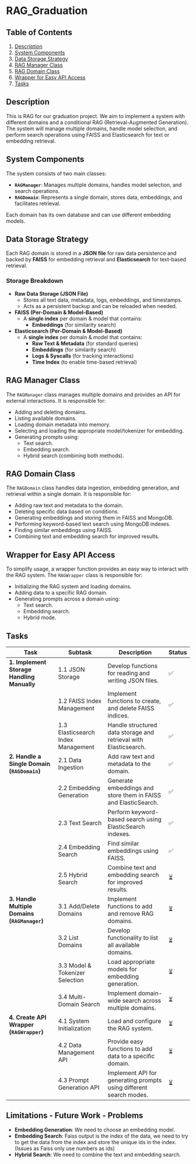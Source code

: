 # RAG_Graduation

## Table of Contents
1. [Description](#description)
2. [System Components](#system-components)
3. [Data Storage Strategy](#data-storage-strategy)
4. [RAG Manager Class](#rag-manager-class)
5. [RAG Domain Class](#rag-domain-class)
6. [Wrapper for Easy API Access](#wrapper-for-easy-api-access)
7. [Tasks](#tasks)
## Description
This is RAG for our graduation project. We aim to implement a system with different domains and a conditional RAG (Retrieval-Augmented Generation). The system will manage multiple domains, handle model selection, and perform search operations using FAISS and Elasticsearch for text or embedding retrieval.

## System Components
The system consists of two main classes:
- **`RAGManager`**: Manages multiple domains, handles model selection, and search operations.
- **`RAGDomain`**: Represents a single domain, stores data, embeddings, and facilitates retrieval.

Each domain has its own database and can use different embedding models.

## Data Storage Strategy
Each RAG domain is stored in a **JSON file** for raw data persistence and backed by **FAISS** for embedding retrieval and **Elasticsearch** for text-based retrieval.

### Storage Breakdown
- **Raw Data Storage (JSON File)**
    - Stores all text data, metadata, logs, embeddings, and timestamps.
    - Acts as a persistent backup and can be reloaded when needed.
- **FAISS (Per-Domain & Model-Based)**
    - A **single index** per domain & model that contains:
        - **Embeddings** (for similarity search)
- **Elasticsearch (Per-Domain & Model-Based)**
    - A **single index** per domain & model that contains:
        - **Raw Text & Metadata** (for standard queries)
        - **Embeddings** (for similarity search)
        - **Logs & Syscalls** (for tracking interactions)
        - **Time Index** (to enable time-based retrieval)

## RAG Manager Class
The `RAGManager` class manages multiple domains and provides an API for external interactions. It is responsible for:

- Adding and deleting domains.
- Listing available domains.
- Loading domain metadata into memory.
- Selecting and loading the appropriate model/tokenizer for embedding.
- Generating prompts using:
  - Text search.
  - Embedding search.
  - Hybrid search (combining both methods).


## RAG Domain Class
The `RAGDomain` class handles data ingestion, embedding generation, and retrieval within a single domain. It is responsible for:

- Adding raw text and metadata to the domain.
- Deleting specific data based on conditions.
- Generating embeddings and storing them in FAISS and MongoDB.
- Performing keyword-based text search using MongoDB indexes.
- Finding similar embeddings using FAISS.
- Combining text and embedding search for improved results.

## Wrapper for Easy API Access
To simplify usage, a wrapper function provides an easy way to interact with the RAG system. The `RAGWrapper` class is responsible for:

- Initializing the RAG system and loading domains.
- Adding data to a specific RAG domain.
- Generating prompts across a domain using:
  - Text search.
  - Embedding search.
  - Hybrid mode.

## Tasks

| Task | Subtask | Description | Status |
|------|---------|------------|--------|
| **1. Implement Storage Handling Manually** | 1.1 JSON Storage | Develop functions for reading and writing JSON files. | ✅ |
|  | 1.2 FAISS Index Management | Implement functions to create, and delete FAISS indices. | ✅ |
|  | 1.3 Elasticsearch Index Management | Handle structured data storage and retrieval with Elasticsearch. | ✅ |
| **2. Handle a Single Domain (`RAGDomain`)** | 2.1 Data Ingestion | Add raw text and metadata to the domain. | ✅ |
|  | 2.2 Embedding Generation | Generate embeddings and store them in FAISS and ElasticSearch. |✅ |
|  | 2.3 Text Search | Perform keyword-based search using ElasticSearch indexes. | ✅ |
|  | 2.4 Embedding Search | Find similar embeddings using FAISS. |✅ |
|  | 2.5 Hybrid Search | Combine text and embedding search for improved results. | ⏳ |
| **3. Handle Multiple Domains (`RAGManager`)** | 3.1 Add/Delete Domains | Implement functions to add and remove RAG domains. | ⏳ |
|  | 3.2 List Domains | Develop functionality to list all available domains. | ⏳ |
|  | 3.3 Model & Tokenizer Selection | Load appropriate models for embedding generation. | ⏳ |
|  | 3.4 Multi-Domain Search | Implement domain-wide search across multiple domains. | ⏳ |
| **4. Create API Wrapper (`RAGWrapper`)** | 4.1 System Initialization | Load and configure the RAG system. | ⏳ |
|  | 4.2 Data Management API | Provide easy functions to add data to a specific domain. | ⏳ |
|  | 4.3 Prompt Generation API | Implement API for generating prompts using different search modes. | ⏳ |

## Limitations - Future Work - Problems
- **Embedding Generation**: We need to choose an embedding model.
- **Embedding Search**:  Faiss output is the index of the data, we need to try to get the data from the index and store the unique ids in the index. (Issues as Faiss only use numbers as ids)
- **Hybrid Search**: We need to combine the text and embedding search.
